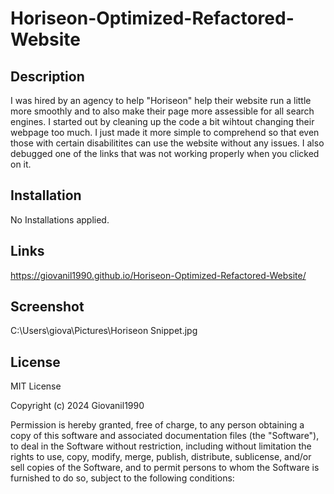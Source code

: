 # Horiseon-Optimized-Refactored-Website

## Description

I was hired by an agency to help "Horiseon" help their website run a little more smoothly and to also make their page more assessible for all search engines. I started out by cleaning up the code a bit wihtout changing their webpage too much. I just made it more simple to comprehend so that even those with certain disabilitites can use the website without any issues. I also debugged one of the links that was not working properly when you clicked on it. 

## Installation

No Installations applied.

## Links 

https://giovanil1990.github.io/Horiseon-Optimized-Refactored-Website/

## Screenshot

C:\Users\giova\Pictures\Horiseon Snippet.jpg


## License

MIT License

Copyright (c) 2024 Giovanil1990

Permission is hereby granted, free of charge, to any person obtaining a copy
of this software and associated documentation files (the "Software"), to deal
in the Software without restriction, including without limitation the rights
to use, copy, modify, merge, publish, distribute, sublicense, and/or sell
copies of the Software, and to permit persons to whom the Software is
furnished to do so, subject to the following conditions:

